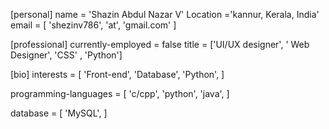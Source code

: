 [personal]
name = 'Shazin Abdul Nazar V'
Location ='kannur, Kerala, India'
email = [ 'shezinv786', 'at', 'gmail.com' ]

[professional]
currently-employed = false
title = ['UI/UX designer', ' Web Designer', 'CSS' , 'Python']


[bio]
interests = [
  'Front-end',
  'Database',
   'Python',
]

programming-languages = [
  'c/cpp',
  'python',
  'java',
]

database = [
'MySQL',
]
